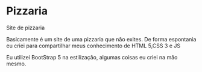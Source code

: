 # Pizzaria
Site de pizzaria 

Basicamente é um site de uma pizzaria que não exites.
De forma espontania eu criei para compartilhar meus conhecimento de HTML 5,CSS 3 e JS

Eu utilizei BootStrap 5 na estilização, algumas coisas eu criei na mão mesmo.
